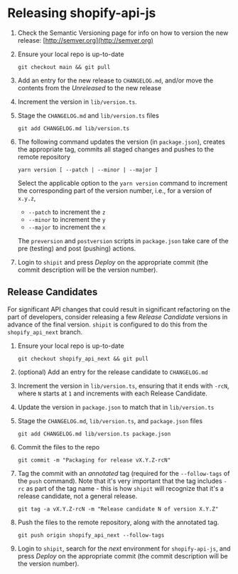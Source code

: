 # Releasing shopify-api-js

1. Check the Semantic Versioning page for info on how to version the new release: [http://semver.org](http://semver.org)

1. Ensure your local repo is up-to-date

   ```shell
   git checkout main && git pull
   ```

1. Add an entry for the new release to `CHANGELOG.md`, and/or move the contents from the _Unreleased_ to the new release

1. Increment the version in `lib/version.ts`.

1. Stage the `CHANGELOG.md` and `lib/version.ts` files

   ```shell
   git add CHANGELOG.md lib/version.ts
   ```

1. The following command updates the version (in `package.json`), creates the appropriate tag, commits all staged changes and pushes to the remote repository

   ```shell
   yarn version [ --patch | --minor | --major ]
   ```

   Select the applicable option to the `yarn version` command to increment the corresponding part of the version number, i.e., for a version of `x.y.z`,

   - `--patch` to increment the `z`
   - `--minor` to increment the `y`
   - `--major` to increment the `x`

   The `preversion` and `postversion` scripts in `package.json` take care of the pre (testing) and post (pushing) actions.

1. Login to `shipit` and press _Deploy_ on the appropriate commit (the commit description will be the version number).

## Release Candidates

For significant API changes that could result in significant refactoring on the part of developers, consider releasing a few _Release Candidate_ versions in advance of the final version. `shipit` is configured to do this from the `shopify_api_next` branch.

1. Ensure your local repo is up-to-date

   ```shell
   git checkout shopify_api_next && git pull
   ```

1. (optional) Add an entry for the release candidate to `CHANGELOG.md`

1. Increment the version in `lib/version.ts`, ensuring that it ends with `-rcN`, where `N` starts at `1` and increments with each Release Candidate.

1. Update the version in `package.json` to match that in `lib/version.ts`

1. Stage the `CHANGELOG.md`, `lib/version.ts`, and `package.json` files

   ```shell
   git add CHANGELOG.md lib/version.ts package.json
   ```

1. Commit the files to the repo

   ```shell
   git commit -m "Packaging for release vX.Y.Z-rcN"
   ```

1. Tag the commit with an _annotated_ tag (required for the `--follow-tags` of the `push` command). Note that it's very important that the tag includes `-rc` as part of the tag name - this is how `shipit` will recognize that it's a release candidate, not a general release.

   ```shell
   git tag -a vX.Y.Z-rcN -m "Release candidate N of version X.Y.Z"
   ```

1. Push the files to the remote repository, along with the annotated tag.

   ```shell
   git push origin shopify_api_next --follow-tags
   ```

1. Login to `shipit`, search for the _next_ environment for `shopify-api-js`, and press _Deploy_ on the appropriate commit (the commit description will be the version number).
